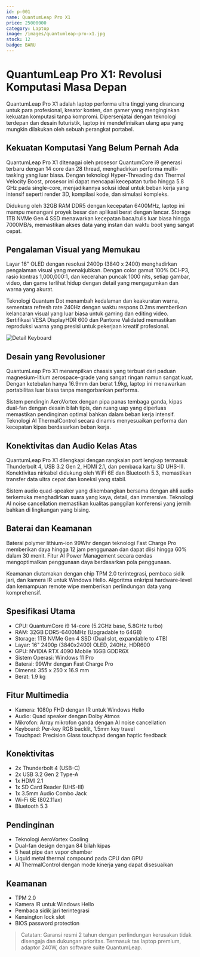 ```yaml
---
id: p-001
name: QuantumLeap Pro X1
price: 25000000
category: Laptop
image: /images/quantumleap-pro-x1.jpg
stock: 12
badge: BARU
---
```


# QuantumLeap Pro X1: Revolusi Komputasi Masa Depan

QuantumLeap Pro X1 adalah laptop performa ultra tinggi yang dirancang untuk para profesional, kreator konten, dan gamer yang menginginkan kekuatan komputasi tanpa kompromi. Dipersenjatai dengan teknologi terdepan dan desain futuristik, laptop ini mendefinisikan ulang apa yang mungkin dilakukan oleh sebuah perangkat portabel.

## Kekuatan Komputasi Yang Belum Pernah Ada

QuantumLeap Pro X1 ditenagai oleh prosesor QuantumCore i9 generasi terbaru dengan 14 core dan 28 thread, menghadirkan performa multi-tasking yang luar biasa. Dengan teknologi Hyper-Threading dan Thermal Velocity Boost, prosesor ini dapat mencapai kecepatan turbo hingga 5.8 GHz pada single-core, menjadikannya solusi ideal untuk beban kerja yang intensif seperti render 3D, kompilasi kode, dan simulasi kompleks.

Didukung oleh 32GB RAM DDR5 dengan kecepatan 6400MHz, laptop ini mampu menangani proyek besar dan aplikasi berat dengan lancar. Storage 1TB NVMe Gen 4 SSD menawarkan kecepatan baca/tulis luar biasa hingga 7000MB/s, memastikan akses data yang instan dan waktu boot yang sangat cepat.

## Pengalaman Visual yang Memukau

Layar 16" OLED dengan resolusi 2400p (3840 x 2400) menghadirkan pengalaman visual yang menakjubkan. Dengan color gamut 100% DCI-P3, rasio kontras 1,000,000:1, dan kecerahan puncak 1000 nits, setiap gambar, video, dan game terlihat hidup dengan detail yang mengagumkan dan warna yang akurat.

Teknologi Quantum Dot menambah kedalaman dan keakuratan warna, sementara refresh rate 240Hz dengan waktu respons 0.2ms memberikan kelancaran visual yang luar biasa untuk gaming dan editing video. Sertifikasi VESA DisplayHDR 600 dan Pantone Validated memastikan reproduksi warna yang presisi untuk pekerjaan kreatif profesional.

![Detail Keyboard](/images/quantumleap-keyboard.jpg)

## Desain yang Revolusioner

QuantumLeap Pro X1 menampilkan chassis yang terbuat dari paduan magnesium-litium aerospace-grade yang sangat ringan namun sangat kuat. Dengan ketebalan hanya 16.9mm dan berat 1.9kg, laptop ini menawarkan portabilitas luar biasa tanpa mengorbankan performa.

Sistem pendingin AeroVortex dengan pipa panas tembaga ganda, kipas dual-fan dengan desain bilah tipis, dan ruang uap yang diperluas memastikan pendinginan optimal bahkan dalam beban kerja intensif. Teknologi AI ThermalControl secara dinamis menyesuaikan performa dan kecepatan kipas berdasarkan beban kerja.

## Konektivitas dan Audio Kelas Atas

QuantumLeap Pro X1 dilengkapi dengan rangkaian port lengkap termasuk Thunderbolt 4, USB 3.2 Gen 2, HDMI 2.1, dan pembaca kartu SD UHS-III. Konektivitas nirkabel didukung oleh WiFi 6E dan Bluetooth 5.3, memastikan transfer data ultra cepat dan koneksi yang stabil.

Sistem audio quad-speaker yang dikembangkan bersama dengan ahli audio terkemuka menghadirkan suara yang kaya, detail, dan immersive. Teknologi AI noise cancellation memastikan kualitas panggilan konferensi yang jernih bahkan di lingkungan yang bising.

## Baterai dan Keamanan

Baterai polymer lithium-ion 99Whr dengan teknologi Fast Charge Pro memberikan daya hingga 12 jam penggunaan dan dapat diisi hingga 60% dalam 30 menit. Fitur AI Power Management secara cerdas mengoptimalkan penggunaan daya berdasarkan pola penggunaan.

Keamanan diutamakan dengan chip TPM 2.0 terintegrasi, pembaca sidik jari, dan kamera IR untuk Windows Hello. Algoritma enkripsi hardware-level dan kemampuan remote wipe memberikan perlindungan data yang komprehensif.

## Spesifikasi Utama

- CPU: QuantumCore i9 14-core (5.2GHz base, 5.8GHz turbo)
- RAM: 32GB DDR5-6400MHz (Upgradable to 64GB)
- Storage: 1TB NVMe Gen 4 SSD (Dual slot, expandable to 4TB)
- Layar: 16" 2400p (3840x2400) OLED, 240Hz, HDR600
- GPU: NVIDIA RTX 4090 Mobile 16GB GDDR6X
- Sistem Operasi: Windows 11 Pro
- Baterai: 99Whr dengan Fast Charge Pro
- Dimensi: 355 x 250 x 16.9 mm
- Berat: 1.9 kg

## Fitur Multimedia

- Kamera: 1080p FHD dengan IR untuk Windows Hello
- Audio: Quad speaker dengan Dolby Atmos
- Mikrofon: Array mikrofon ganda dengan AI noise cancellation
- Keyboard: Per-key RGB backlit, 1.5mm key travel
- Touchpad: Precision Glass touchpad dengan haptic feedback

## Konektivitas

- 2x Thunderbolt 4 (USB-C)
- 2x USB 3.2 Gen 2 Type-A
- 1x HDMI 2.1
- 1x SD Card Reader (UHS-III)
- 1x 3.5mm Audio Combo Jack
- Wi-Fi 6E (802.11ax)
- Bluetooth 5.3

## Pendinginan

- Teknologi AeroVortex Cooling
- Dual-fan design dengan 84 bilah kipas
- 5 heat pipe dan vapor chamber
- Liquid metal thermal compound pada CPU dan GPU
- AI ThermalControl dengan mode kinerja yang dapat disesuaikan

## Keamanan

- TPM 2.0
- Kamera IR untuk Windows Hello
- Pembaca sidik jari terintegrasi
- Kensington lock slot
- BIOS password protection

> Catatan: Garansi resmi 2 tahun dengan perlindungan kerusakan tidak disengaja dan dukungan prioritas. Termasuk tas laptop premium, adaptor 240W, dan software suite QuantumLeap.

